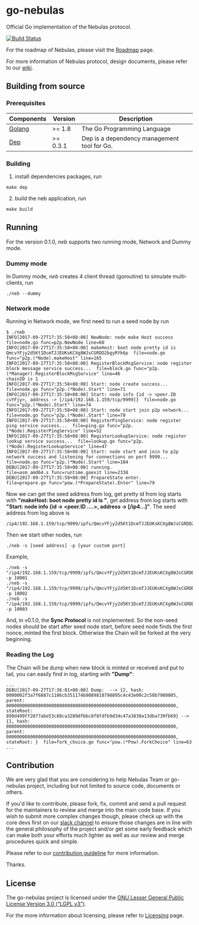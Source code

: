 # go-nebulas

Official Go implementation of the Nebulas protocol.

[![Build Status](https://travis-ci.org/nebulasio/go-nebulas.svg?branch=develop)](https://travis-ci.org/nebulasio/go-nebulas)

For the roadmap of Nebulas, please visit the [Roadmap](https://github.com/nebulasio/wiki/blob/master/roadmap.md) page.

For more information of Nebulas protocol, design documents, please refer to our [wiki](https://github.com/nebulasio/wiki).

## Building from source

### Prerequisites

| Components | Version | Description |
|----------|-------------|-------------|
|[Golang](https://golang.org) | >= 1.8| The Go Programming Language |
[Dep](https://github.com/golang/dep) | >= 0.3.1 | Dep is a dependency management tool for Go. |

### Building

1. install dependencies packages, run
```
make dep
```

2. build the neb application, run
```
make build
```

## Running

For the version 0.1.0, *neb* supports two running mode, Network and Dummy mode.

### Dummy mode

In Dummy mode, *neb* creates 4 client thread (goroutine) to simulate multi-clients, run
```
./neb --dummy
```

### Network mode

Running in Network mode, we first need to run a seed node by run
```
$ ./neb
INFO[2017-09-27T17:35:58+08:00] NewNode: node make Host success               file=node.go func=p2p.NewNode line=60
INFO[2017-09-27T17:35:58+08:00] makeHost: boot node pretty id is QmcvYFjy2d5Kt1DcmTJJEUKsKCXg8WJsCGRDD2bgyRYk6p  file=node.go func="p2p.(*Node).makeHost" line=165
INFO[2017-09-27T17:35:58+08:00] RegisterBlockMsgService: node register block message service success...  file=block.go func="p2p.(*Manager).RegisterBlockMsgService" line=46
chainID is 1
INFO[2017-09-27T17:35:58+08:00] Start: node create success...                 file=node.go func="p2p.(*Node).Start" line=71
INFO[2017-09-27T17:35:58+08:00] Start: node info {id -> <peer.ID cvYFjy>, address -> [/ip4/192.168.1.159/tcp/9999]}  file=node.go func="p2p.(*Node).Start" line=74
INFO[2017-09-27T17:35:58+08:00] Start: node start join p2p network...         file=node.go func="p2p.(*Node).Start" line=79
INFO[2017-09-27T17:35:58+08:00] RegisterPingService: node register ping service success...  file=ping.go func="p2p.(*Node).RegisterPingService" line=52
INFO[2017-09-27T17:35:58+08:00] RegisterLookupService: node register lookup service success...  file=lookup.go func="p2p.(*Node).RegisterLookupService" line=47
INFO[2017-09-27T17:35:58+08:00] Start: node start and join to p2p network success and listening for connections on port 9999...   file=node.go func="p2p.(*Node).Start" line=104
DEBU[2017-09-27T17:35:58+08:00] running.                                      file=asm_amd64.s func=runtime.goexit line=2338
DEBU[2017-09-27T17:35:58+08:00] PrepareState enter.                           file=prepare.go func="pow.(*PrepareState).Enter" line=79
```

Now we can get the seed address from log, get pretty id from log starts with **"makeHost: boot node pretty id is "**, get address from log starts with **"Start: node info {id -> <peer.ID ....>, address -> [/ip4...]"**. The seed address from log above is
```
/ip4/192.168.1.159/tcp/9999/ipfs/QmcvYFjy2d5Kt1DcmTJJEUKsKCXg8WJsCGRDD2bgyRYk6p
```

Then we start other nodes, run
```
./neb -s [seed address] -p [your custom port]
```
Example,
```
./neb -s "/ip4/192.168.1.159/tcp/9999/ipfs/QmcvYFjy2d5Kt1DcmTJJEUKsKCXg8WJsCGRDD2bgyRYk6p" -p 10001
./neb -s "/ip4/192.168.1.159/tcp/9999/ipfs/QmcvYFjy2d5Kt1DcmTJJEUKsKCXg8WJsCGRDD2bgyRYk6p" -p 10002
./neb -s "/ip4/192.168.1.159/tcp/9999/ipfs/QmcvYFjy2d5Kt1DcmTJJEUKsKCXg8WJsCGRDD2bgyRYk6p" -p 10003
```

And, in v0.1.0, the **Sync Protocol** is not implemented. So the non-seed nodes should be start after seed node start, before seed node finds the first nonce, minted the first block. Otherwise the Chain will be forked at the very beginning.


### Reading the Log

The Chain will be dump when new block is minted or received and put to tail, you can easily find in log, starting with **"Dump"**:

```
...
DEBU[2017-09-27T17:36:01+08:00] Dump:  --> {2, hash: 0000002f3a7f6887c1186cb351174b9089818798895c4c43e00c2c58b7980005, parent: 0000000000000000000000000000000000000000000000000000000000000000, stateRoot: 899d499ff2077abe53c88ca3289dfbbc8f8fdfb9d34c47a3830a13dba739fb69} --> {1, hash: 0000000000000000000000000000000000000000000000000000000000000000, parent: 0000000000000000000000000000000000000000000000000000000000000000, stateRoot: }  file=fork_choice.go func="pow.(*Pow).ForkChoice" line=63
...
```

## Contribution

We are very glad that you are considering to help Nebulas Team or go-nebulas project, including but not limited to source code, documents or others.

If you'd like to contribute, please fork, fix, commit and send a pull request for the maintainers to review and merge into the main code base. If you wish to submit more complex changes though, please check up with the core devs first on our [slack channel](http://nebulasio.herokuapp.com) to ensure those changes are in line with the general philosophy of the project and/or get some early feedback which can make both your efforts much lighter as well as our review and merge procedures quick and simple.

Please refer to our [contribution guideline](https://github.com/nebulasio/wiki/blob/master/contribute.md) for more information.

Thanks.

## License

The go-nebulas project is licensed under the [GNU Lesser General Public License Version 3.0 (“LGPL v3”)](https://www.gnu.org/licenses/lgpl-3.0.en.html).

For the more information about licensing, please refer to [Licensing](https://github.com/nebulasio/wiki/blob/master/licensing.md) page.
